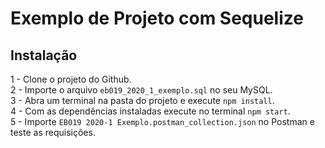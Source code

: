 # Exemplo de Projeto com Sequelize

## Instalação

1 - Clone o projeto do Github.  
2 - Importe o arquivo `eb019_2020_1_exemplo.sql` no seu MySQL.  
3 - Abra um terminal na pasta do projeto e execute `npm install`.  
4 - Com as dependências instaladas execute no terminal `npm start`.  
5 - Importe `EB019 2020-1 Exemplo.postman_collection.json` no Postman e teste as requisições.